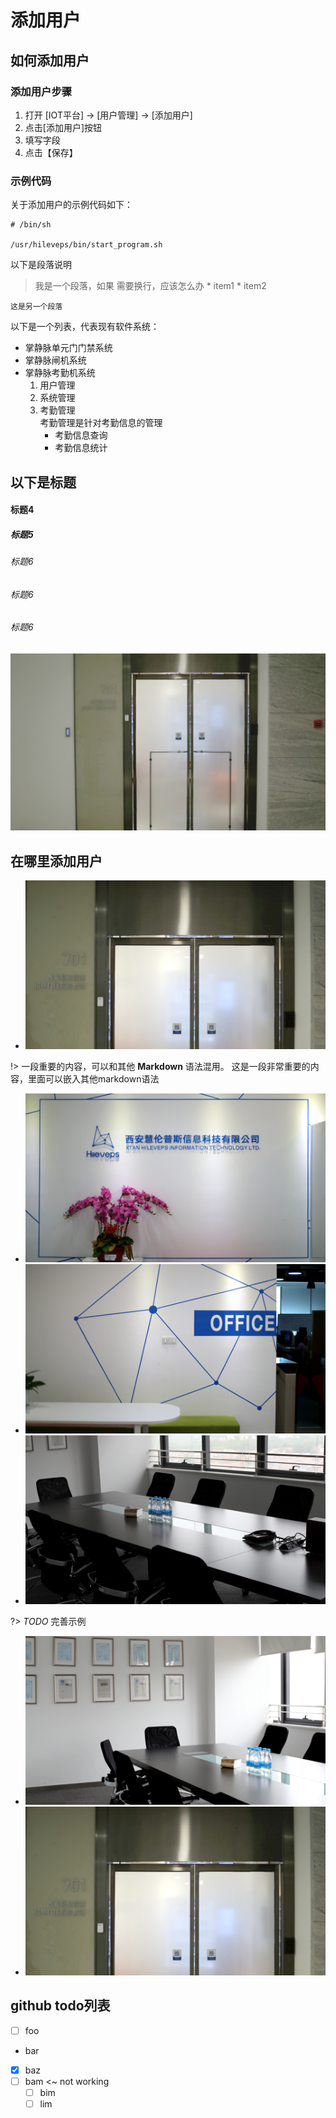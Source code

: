 # 添加用户

## 如何添加用户

### 添加用户步骤

1. 打开 [IOT平台] -> [用户管理] -> [添加用户]
1. 点击[添加用户]按钮
1. 填写字段
1. 点击【保存】

### 示例代码

关于添加用户的示例代码如下：

```
# /bin/sh

/usr/hileveps/bin/start_program.sh

```

以下是段落说明

> 我是一个段落，如果
需要换行，应该怎么办
	* item1
	* item2 

	这是另一个段落

以下是一个列表，代表现有软件系统：
- 掌静脉单元门门禁系统
- 掌静脉闸机系统
- 掌静脉考勤机系统
	1. 用户管理
	1. 系统管理
	1. 考勤管理  
		考勤管理是针对考勤信息的管理
		- 考勤信息查询
		- 考勤信息统计

## 以下是标题

#### 标题4
##### 标题5
###### 标题6
###### 标题6
###### 标题6


![添加用户](_images/1.png)

## 在哪里添加用户

- ![添加用户](_images/2.png)

!> 一段重要的内容，可以和其他 **Markdown** 语法混用。
这是一段非常重要的内容，里面可以嵌入其他markdown语法

- ![添加用户](_images/3.png)
- ![添加用户](_images/4.png)
- ![添加用户](_images/5.png)

?> _TODO_ 完善示例

- ![添加用户](_images/6.png)
- ![添加用户](_images/2.png)

## github todo列表

- [ ] foo
- bar
- [x] baz
- [ ] bam <~ not working
  - [ ] bim
  - [ ] lim